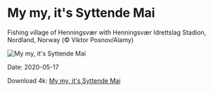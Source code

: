 # My my, it's Syttende Mai

Fishing village of Henningsvær with Henningsvær Idrettslag Stadion, Nordland, Norway (© Viktor Posnov/Alamy)

![My my, it's Syttende Mai](https://bing.com/th?id=OHR.LofotenIslands_EN-US2533248925_UHD.jpg&rf=LaDigue_UHD.jpg&pid=hp&w=1024&h=576)

Date: 2020-05-17

Download 4k: [My my, it's Syttende Mai](https://bing.com/th?id=OHR.LofotenIslands_EN-US2533248925_UHD.jpg&rf=LaDigue_UHD.jpg&pid=hp&w=3840&h=2160)

